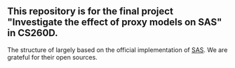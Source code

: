 ## This repository is for the final project "Investigate the effect of proxy models on SAS" in CS260D.

The structure of largely based on the official implementation of [SAS](https://github.com/sjoshi804/sas-data-efficient-contrastive-learning). We are grateful for their open sources.